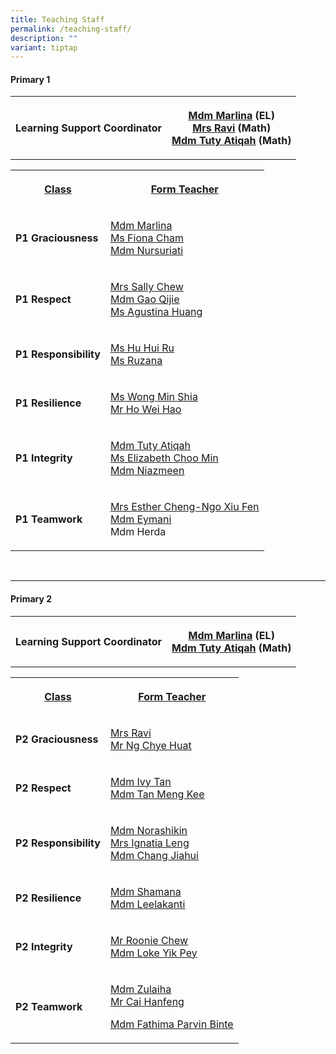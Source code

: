 ```yaml
---
title: Teaching Staff
permalink: /teaching-staff/
description: ""
variant: tiptap
---
```

<p></p>
<p></p>
<h4>Primary 1</h4>
<table style="minWidth: 50px">
<colgroup>
<col>
<col>
</colgroup>
<tbody>
<tr>
<th rowspan="1" colspan="1">
<p><strong>Learning Support Coordinator</strong>
</p>
</th>
<th rowspan="1" colspan="1">
<p><a href="mailto:marlina_mohamed_noor@moe.edu.sg" rel="noopener noreferrer nofollow" target="_blank"><u>Mdm Marlina</u></a>&nbsp;(EL)
<br><a href="mailto:rajeswarie_sundram@moe.edu.sg" rel="noopener noreferrer nofollow" target="_blank"><u>Mrs Ravi</u></a>&nbsp;(Math)
<br><a href="mailto:tuty_atiqah_mohamed@moe.edu.sg" rel="noopener noreferrer nofollow" target="_blank"><u>Mdm Tuty Atiqah</u></a>&nbsp;(Math)</p>
</th>
</tr>
</tbody>
</table>
<p></p>
<table style="minWidth: 50px">
<colgroup>
<col>
<col>
</colgroup>
<tbody>
<tr>
<th rowspan="1" colspan="1">
<p><strong><u>Class</u></strong>
</p>
</th>
<th rowspan="1" colspan="1">
<p><strong><u>Form Teacher</u></strong>
</p>
</th>
</tr>
<tr>
<td rowspan="1" colspan="1">
<p><strong>P1 Graciousness</strong>
</p>
</td>
<td rowspan="1" colspan="1">
<p><a href="mailto:marlina_mohamed_noor@moe.edu.sg" rel="noopener noreferrer nofollow" target="_blank"><u>Mdm Marlina</u></a>
<br><a href="mailto:cham_qing_hui@moe.edu.sg" rel="noopener noreferrer nofollow" target="_blank"><u>Ms Fiona Cham</u></a>
<br><a href="mailto:nursuriati_johari@moe.edu.sg" rel="noopener noreferrer nofollow" target="_blank"><u>Mdm Nursuriati</u></a>
</p>
</td>
</tr>
<tr>
<td rowspan="1" colspan="1">
<p><strong>P1 Respect</strong>
</p>
</td>
<td rowspan="1" colspan="1">
<p><a href="mailto:chew-chua_siew_hoon@moe.edu.sg" rel="noopener noreferrer nofollow" target="_blank"><u>Mrs Sally Chew</u></a>
<br><a href="mailto:gao_qijie@moe.edu.sg" rel="noopener noreferrer nofollow" target="_blank"><u>Mdm Gao Qijie</u></a>
<br><a href="mailto:agustina_huang_fang_hui@moe.edu.sg" rel="noopener noreferrer nofollow" target="_blank"><u>Ms Agustina Huang</u></a>
</p>
</td>
</tr>
<tr>
<td rowspan="1" colspan="1">
<p><strong>P1 Responsibility</strong>
</p>
</td>
<td rowspan="1" colspan="1">
<p><a href="mailto:hu_hui_ru@moe.edu.sg" rel="noopener noreferrer nofollow" target="_blank"><u>Ms Hu Hui Ru</u></a>
<br><a href="mailto:ruzana_abdul_rahim@moe.edu.sg" rel="noopener noreferrer nofollow" target="_blank"><u>Ms Ruzana</u></a>
</p>
</td>
</tr>
<tr>
<td rowspan="1" colspan="1">
<p><strong>P1 Resilience</strong>
</p>
</td>
<td rowspan="1" colspan="1">
<p><a href="mailto:wong_min_shia@moe.edu.sg" rel="noopener noreferrer nofollow" target="_blank"><u>Ms Wong Min Shia</u></a>
<br><a href="mailto:ho_wei_hao@moe.edu.sg" rel="noopener noreferrer nofollow" target="_blank"><u>Mr Ho Wei Hao</u></a>
</p>
</td>
</tr>
<tr>
<td rowspan="1" colspan="1">
<p><strong>P1 Integrity</strong>
</p>
</td>
<td rowspan="1" colspan="1">
<p><a href="mailto:tuty_atiqah_mohamed@moe.edu.sg" rel="noopener noreferrer nofollow" target="_blank"><u>Mdm Tuty Atiqah</u></a>
<br><a href="mailto:choo_min_elizabeth@moe.edu.sg" rel="noopener noreferrer nofollow" target="_blank"><u>Ms Elizabeth Choo Min</u></a>
<br><a href="mailto:niazmeen_bibi_akram_khan@moe.edu.sg" rel="noopener noreferrer nofollow" target="_blank"><u>Mdm Niazmeen</u></a>
</p>
</td>
</tr>
<tr>
<td rowspan="1" colspan="1">
<p><strong>P1 Teamwork</strong>
</p>
</td>
<td rowspan="1" colspan="1">
<p><a href="mailto:ngo_xiu_fen@moe.edu.sg" rel="noopener noreferrer nofollow" target="_blank"><u>Mrs Esther Cheng-Ngo Xiu Fen</u></a>
<br><a href="mailto:eymani_helmi@moe.edu.sg" rel="noopener noreferrer nofollow" target="_blank"><u>Mdm Eymani</u></a>
<br>Mdm Herda</p>
</td>
</tr>
</tbody>
</table>
<p>
<br>
</p>
<hr>
<h4>Primary 2</h4>
<table style="minWidth: 50px">
<colgroup>
<col>
<col>
</colgroup>
<tbody>
<tr>
<th rowspan="1" colspan="1">
<p><strong>Learning Support Coordinator</strong>
</p>
</th>
<th rowspan="1" colspan="1">
<p><a href="mailto:marlina_mohamed_noor@moe.edu.sg" rel="noopener noreferrer nofollow" target="_blank"><u>Mdm Marlina</u></a>&nbsp;(EL)
<br><a href="mailto:tuty_atiqah_mohamed@moe.edu.sg" rel="noopener noreferrer nofollow" target="_blank"><u>Mdm Tuty Atiqah</u></a>&nbsp;(Math)</p>
</th>
</tr>
</tbody>
</table>
<p></p>
<table style="minWidth: 50px">
<colgroup>
<col>
<col>
</colgroup>
<tbody>
<tr>
<th rowspan="1" colspan="1">
<p><strong><u>Class</u></strong>
</p>
</th>
<th rowspan="1" colspan="1">
<p><strong><u>Form Teacher</u></strong>
</p>
</th>
</tr>
<tr>
<td rowspan="1" colspan="1">
<p><strong>P2 Graciousness</strong>
</p>
</td>
<td rowspan="1" colspan="1">
<p><a href="mailto:rajeswarie_sundram@moe.edu.sg" rel="noopener noreferrer nofollow" target="_blank"><u>Mrs Ravi</u></a>
<br><a href="mailto:ng_chye_huat@moe.edu.sg" rel="noopener noreferrer nofollow" target="_blank"><u>Mr Ng Chye Huat</u></a>
</p>
</td>
</tr>
<tr>
<td rowspan="1" colspan="1">
<p><strong>P2 Respect</strong>
</p>
</td>
<td rowspan="1" colspan="1">
<p><a href="mailto:tan_seow_wee_a@moe.edu.sg" rel="noopener noreferrer nofollow" target="_blank"><u>Mdm Ivy Tan</u></a>
<br><a href="mailto:tan_meng_kee@moe.edu.sg" rel="noopener noreferrer nofollow" target="_blank"><u>Mdm Tan Meng Kee</u></a>
</p>
</td>
</tr>
<tr>
<td rowspan="1" colspan="1">
<p><strong>P2 Responsibility</strong>
</p>
</td>
<td rowspan="1" colspan="1">
<p><a href="mailto:norashikin_mohd_ali@moe.edu.sg" rel="noopener noreferrer nofollow" target="_blank"><u>Mdm Norashikin</u></a>
<br><a href="mailto:wong_thin_wing_ignatia@moe.edu.sg" rel="noopener noreferrer nofollow" target="_blank"><u>Mrs Ignatia Leng</u></a>
<br><a href="mailto:chang_jiahui@moe.edu.sg" rel="noopener noreferrer nofollow" target="_blank"><u>Mdm Chang Jiahui</u></a>
</p>
</td>
</tr>
<tr>
<td rowspan="1" colspan="1">
<p><strong>P2 Resilience</strong>
</p>
</td>
<td rowspan="1" colspan="1">
<p><a href="mailto:shamana_khatu_kassim_khan@moe.edu.sg" rel="noopener noreferrer nofollow" target="_blank"><u>Mdm Shamana</u></a>
<br><a href="mailto:leelakanti_ramalingam@moe.edu.sg" rel="noopener noreferrer nofollow" target="_blank"><u>Mdm Leelakanti</u></a>
</p>
</td>
</tr>
<tr>
<td rowspan="1" colspan="1">
<p><strong>P2 Integrity</strong>
</p>
</td>
<td rowspan="1" colspan="1">
<p><a href="mailto:chew_lye_hock_roonie@moe.edu.sg" rel="noopener noreferrer nofollow" target="_blank"><u>Mr Roonie Chew</u></a>
<br><a href="mailto:loke_yik_pey@moe.edu.sg" rel="noopener noreferrer nofollow" target="_blank"><u>Mdm Loke Yik Pey</u></a>
</p>
</td>
</tr>
<tr>
<td rowspan="1" colspan="1">
<p><strong>P2 Teamwork</strong>
</p>
</td>
<td rowspan="1" colspan="1">
<p><a href="mailto:zulaiha_ismail@moe.edu.sg" rel="noopener noreferrer nofollow" target="_blank"><u>Mdm Zulaiha</u></a>
<br><a href="mailto:cai_hanfeng@moe.edu.sg" rel="noopener noreferrer nofollow" target="_blank"><u>Mr Cai Hanfeng</u></a>
</p>
<p><a href="mailto:" rel="noopener noreferrer nofollow" target="_blank"><u>Mdm Fathima Parvin Binte</u></a>
</p>
</td>
</tr>
</tbody>
</table>
<p></p>
<p></p>
<p></p>
<p></p>
<p></p>